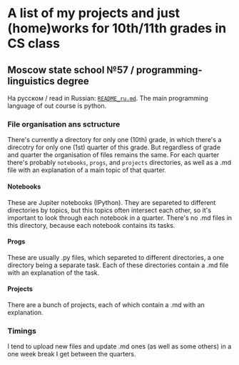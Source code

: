 # A list of my projects and just (home)works for 10th/11th grades in CS class
## Moscow state school №57 / programming-linguistics degree
На русском / read in Russian: [```README_ru.md```](https://github.com/leterDieu/schoolProjects/blob/main/README_ru.md).
The main programming language of out course is python.
### File organisation ans sctructure
There's currently a directory for only one (10th) grade, in which there's a direcotry for only one (1st) quarter of this grade. But regardless of grade and quarter the organisation of files remains the same.
For each quarter there's probably ```notebooks```, ```progs```, and ```projects``` directories, as well as a .md file with an explanation of a main topic of that quarter.
#### Notebooks
These are Jupiter notebooks (IPython). They are separeted to different directories by topics, but this topics often intersect each other, so it's important to look through each notebook in a quarter.
There's no .md files in this directory, because each notebook contains its tasks.
#### Progs
These are usually .py files, which separeted to different directories, a one directory being a separate task. Each of these directories contain a .md file with an explanation of the task.
#### Projects
There are a bunch of projects, each of which contain a .md with an explanation.
### Timings
I tend to upload new files and update .md ones (as well as some others) in a one week break I get between the quarters.